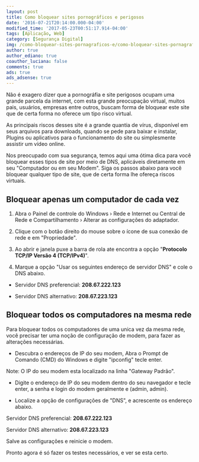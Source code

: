 ```yaml
---
layout: post
title: Como bloquear sites pornográficos e perigosos
date: '2016-07-21T20:14:00.000-04:00'
modified_time: '2017-05-23T00:51:17.914-04:00'
tags: [Aplicação, Web]
category: [Segurança Digital]
img: /como-bloquear-sites-pornagraficos-e/como-bloquear-sites-pornagraficos-e.jpg
author: true
author_ediano: true
coauthor_luciana: false
comments: true
ads: true
ads_adsense: true
---
```


Não é exagero dizer que a pornográfia e site perigosos ocupam uma grande parcela da internet, com esta grande preocupação virtual, muitos pais, usuários, empresas entre outros, buscam forma de bloquear este site que de certa forma no oferece um tipo risco virtual.

As principais riscos desses site é a grande quantia de vírus, disponível em seus arquivos para downloads, quando se pede para baixar e instalar, Plugins ou aplicativos para o funcionamento do site ou simplesmente assistir um vídeo online.

Nos preocupado com sua segurança, temos aqui uma ótima dica para você bloquear esses tipos de site por meio de DNS, aplicáveis diretamente em seu "Computador ou em seu Modem". Siga os passos abaixo para você bloquear qualquer tipo de site, que de certa forma lhe ofereça riscos virtuais.

## Bloquear apenas um computador de cada vez
1. Abra o Painel de controle do Windows › Rede e Internet ou Central de Rede e Compartilhamento › Alterar as configurações do adaptador.

2. Clique com o botão direito do mouse sobre o ícone de sua conexão de rede e em "Propriedade".

3. Ao abrir e janela puxe a barra de rola ate encontra a opção "**Protocolo TCP/IP Versão 4 (TCP/IPv4)**".

4. Marque a opção "Usar os seguintes endereço de servidor DNS" e cole o DNS abaixo.

* Servidor DNS preferencial: **208.67.222.123**

* Servidor DNS alternativo: **208.67.223.123**

## Bloquear todos os computadores na mesma rede
Para bloquear todos os computadores de uma unica vez da mesma rede, você precisar ter uma noção de configuração de modem, para fazer as alterações necessárias.

* Descubra o endereços de IP do seu modem, Abra o Prompt de Comando (CMD) do Windows e digite "ipconfig" tecle enter.

Note: O IP do seu modem esta localizado na linha "Gateway Padrão".

* Digite o endereço de IP do seu modem dentro do seu navegador e tecle enter, a senha e login do modem geralmente e (admin, admin).

* Localize a opção de configurações de "DNS", e acrescente os endereço abaixo.

Servidor DNS preferencial: **208.67.222.123**

Servidor DNS alternativo: **208.67.223.123**

Salve as configurações e reinicie o modem.

Pronto agora é só fazer os testes necessários, e ver se esta certo.